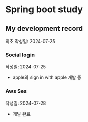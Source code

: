 # Spring boot study

## My development record
최초 작성일: 2024-07-25

### Social login
작성일: 2024-07-25
- apple의 sign in with apple 개발 중

### Aws Ses
작성일: 2024-07-28
- 개발 완료